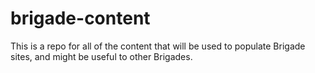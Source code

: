 # brigade-content
This is a repo for all of the content that will be used to populate Brigade sites, and might be useful to other Brigades.

